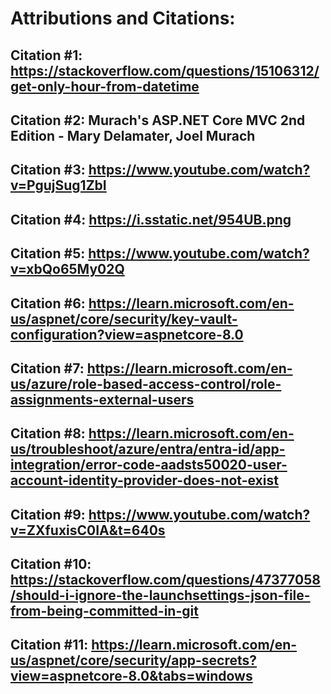 ﻿# Attributions and Citations:
## Citation #1: https://stackoverflow.com/questions/15106312/get-only-hour-from-datetime
## Citation #2: Murach's ASP.NET Core MVC 2nd Edition - Mary Delamater, Joel Murach
## Citation #3: https://www.youtube.com/watch?v=PgujSug1ZbI
## Citation #4: https://i.sstatic.net/954UB.png
## Citation #5: https://www.youtube.com/watch?v=xbQo65My02Q
## Citation #6: https://learn.microsoft.com/en-us/aspnet/core/security/key-vault-configuration?view=aspnetcore-8.0
## Citation #7: https://learn.microsoft.com/en-us/azure/role-based-access-control/role-assignments-external-users
## Citation #8: https://learn.microsoft.com/en-us/troubleshoot/azure/entra/entra-id/app-integration/error-code-aadsts50020-user-account-identity-provider-does-not-exist
## Citation #9: https://www.youtube.com/watch?v=ZXfuxisC0IA&t=640s
## Citation #10: https://stackoverflow.com/questions/47377058/should-i-ignore-the-launchsettings-json-file-from-being-committed-in-git
## Citation #11: https://learn.microsoft.com/en-us/aspnet/core/security/app-secrets?view=aspnetcore-8.0&tabs=windows